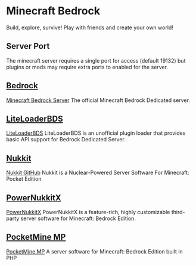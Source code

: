 # Minecraft Bedrock

Build, explore, survive! Play with friends and create your own world!

## Server Port

The minecraft server requires a single port for access (default 19132) but plugins or mods may require extra ports to enabled for the server.

## [Bedrock](/game_eggs/minecraft/bedrock/bedrock)

[Minecraft Bedrock Server](https://minecraft.net/en-us/download/server/bedrock/)
The official Minecraft Bedrock Dedicated server.

## [LiteLoaderBDS](/game_eggs/minecraft/bedrock/LiteLoader-bedrock/)

[LiteLoaderBDS](https://github.com/LiteLDev/LiteLoaderBDS)
LiteLoaderBDS is an unofficial plugin loader that provides basic API support for Bedrock Dedicated Server.

## [Nukkit](/game_eggs/minecraft/bedrock/nukkit)

[Nukkit GitHub](https://github.com/Nukkit/Nukkit)
Nukkit is a Nuclear-Powered Server Software For Minecraft: Pocket Edition

## [PowerNukkitX](/game_eggs/minecraft/bedrock/PowerNukkitX)

[PowerNukkitX](https://powernukkitx.com)
PowerNukkitX is a feature-rich, highly customizable third-party server software for Minecraft: Bedrock Edition.

## [PocketMine MP](/game_eggs/minecraft/bedrock/pocketmine_mp)

[PocketMine MP](https://github.com/pmmp/PocketMine-MP)
A server software for Minecraft: Bedrock Edition built in PHP
